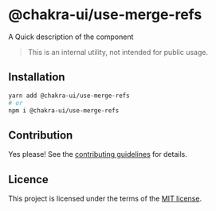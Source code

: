 # @chakra-ui/use-merge-refs

A Quick description of the component

> This is an internal utility, not intended for public usage.

## Installation

```sh
yarn add @chakra-ui/use-merge-refs
# or
npm i @chakra-ui/use-merge-refs
```

## Contribution

Yes please! See the
[contributing guidelines](https://github.com/incmix-ui/incmix-ui/blob/master/CONTRIBUTING.md)
for details.

## Licence

This project is licensed under the terms of the
[MIT license](https://github.com/incmix-ui/incmix-ui/blob/master/LICENSE).
